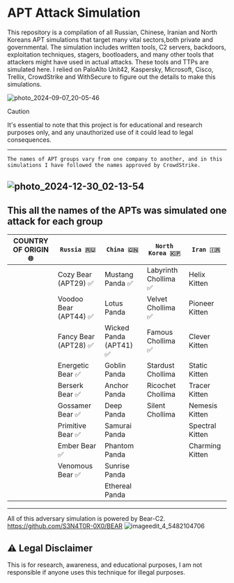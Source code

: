 # APT Attack Simulation 
This repository is a compilation of all Russian, Chinese, Iranian and North Koreans APT simulations that target many vital sectors,both private and governmental. The simulation includes written tools, C2 servers, backdoors, exploitation techniques, stagers, bootloaders, and many other tools that attackers might have used in actual attacks. These tools and TTPs  are simulated here. I relied on PaloAlto Unit42, Kaspersky, Microsoft, Cisco, Trellix, CrowdStrike and WithSecure to figure out the details to make this simulations.

![photo_2024-09-07_20-05-46](https://github.com/user-attachments/assets/361596c1-5fdc-4f58-b91f-80507feccfd3)


> [!CAUTION]
> It's essential to note that this project is for educational and research purposes only, and any unauthorized use of it could lead to legal consequences.

---

`The names of APT groups vary from one company to another, and in this simulations I have followed the names approved by CrowdStrike.`

![photo_2024-12-30_02-13-54](https://github.com/user-attachments/assets/a3305839-89c9-4b26-ac74-047166cf4479)
---
This all the names of the APTs was simulated one attack for each group                           
 -------------------------------------------------------------------------------------------------------------------------
| **COUNTRY OF ORIGIN 🌐**|      `Russia 🇷🇺`      |        `China 🇨🇳`        |   `North Korea 🇰🇵`    |      `Iran 🇮🇷`       |
|------------------------|-----------------------|--------------------------|----------------------|----------------------|
|                        | Cozy Bear (APT29) ✅  | Mustang Panda ✅         | Labyrinth Chollima ✅ | Helix Kitten         |
|                        | Voodoo Bear (APT44) ✅| Lotus Panda             | Velvet Chollima ✅    |  Pioneer Kitten       |
|                        | Fancy Bear (APT28) ✅ | Wicked Panda (APT41) ✅ |  Famous Chollima ✅   | Clever Kitten         |
|                        | Energetic Bear ✅     | Goblin Panda            | Stardust Chollima    | Static Kitten          |
|                        | Berserk Bear ✅       | Anchor Panda            | Ricochet Chollima    | Tracer Kitten          |
|                        | Gossamer Bear ✅      | Deep Panda              | Silent Chollima      | Nemesis Kitten         |
|                        | Primitive Bear ✅     | Samurai Panda           |                      | Spectral Kitten        |
|                        | Ember Bear ✅         | Phantom Panda           |                      | Charming Kitten        |
|                        | Venomous Bear ✅      | Sunrise Panda           |                      |                        |
|                        |                       | Ethereal Panda          |                      |                        |
 --------------------------------------------------------------------------------------------------------------------------


All of this adversary simulation is powered by Bear-C2.
https://github.com/S3N4T0R-0X0/BEAR
![imageedit_4_5482104706](https://github.com/S3N4T0R-0X0/Bear/assets/121706460/a43fdb26-c4d6-4b3e-b494-baed4c4b137d)

## ⚠️ Legal Disclaimer
This is for research, awareness, and educational purposes, I am not responsible if anyone uses this technique for illegal purposes.

